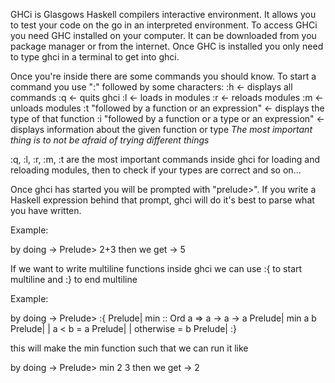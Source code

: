 GHCi is Glasgows Haskell compilers interactive environment. It allows you to test your code on the go in an interpreted environment. To access GHCi you need GHC installed on your computer. It can be downloaded from you package manager or from the internet. Once  GHC is installed you only need to type ghci in a terminal to get into ghci.

Once you're inside there are some commands you should know. To start a command you use ":" followed by some characters:
    :h <- displays all commands
    :q <- quits ghci
    :l <- loads in modules
    :r <- reloads modules
    :m <- unloads modules
    :t "followed by a function or an expression" <- displays the type of that function
    :i "followed by a function or a type or an expression" <- displays information about the given function or type
*The most important thing is to not be afraid of trying different things*

:q, :l, :r, :m, :t are the most important commands inside ghci for loading and reloading modules, then to check if your types are correct and so on...

Once ghci has started you will be prompted with "prelude>". If you write a Haskell expression behind that prompt, ghci will do it's best to parse what you have written.

Example:

by doing ->       Prelude> 2+3
then we get ->    5

If we want to write multiline functions inside ghci we can use :{ to start multiline and :} to end multiline

Example:

by doing ->     Prelude> :{
                Prelude| min :: Ord a => a -> a -> a
                Prelude| min a b
                Prelude|    | a < b = a
                Prelude|    | otherwise =  b
                Prelude| :}

this will make the min function such that we can run it like

by doing ->     Prelude> min 2 3
then we get ->  2